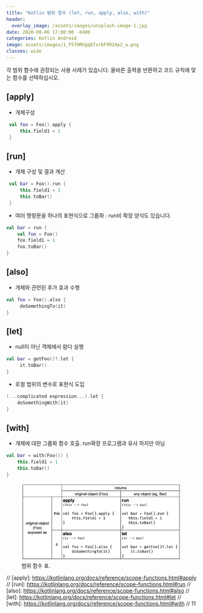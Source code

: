 ```yaml
---
title: "Kotlin 범위 함수 (let, run, apply, also, with)"
header:
  overlay_image: /assets/images/unsplash-image-1.jpg
date: 2020-08-06 17:00:00 -0400
categories: Kotlin Android
image: assets/images/1_F5fHRUgq67xrbF9924p2_w.png
classes: wide
---
```


각 범위 함수에 권장되는 사용 사례가 있습니다. 올바른 출력을 반환하고 코드 규칙에 맞는 함수를 선택하십시오.

## [apply]
 * 개체구성
```kotlin
 val foo = Foo().apply {
     this.field1 = 1 
 }
 ```

## [run]
 * 개체 구성 및 결과 계산
```kotlin
 val bar = Foo().run {
     this.field1 = 1
     this.toBar() 
 }
 ```
 * 여러 명령문을 하나의 표현식으로 그룹화 : run비 확장 양식도 있습니다.
```kotlin
val bar = run {
    val foo = Foo()
    foo.field1 = 1
    foo.toBar()
}
 ```

## [also]
 * 개체와 관련된 추가 효과 수행
```kotlin
val foo = Foo().also {
     doSomethingTo(it) 
}
```

## [let]
 * null이 아닌 객체에서 람다 실행
```kotlin
val bar = getFoo()?.let {
     it.toBar() 
}
```

 * 로컬 범위의 변수로 표현식 도입
```kotlin
(...complicated expression...).let {
    doSomethingWith(it)
}
 ```

## [with]
 * 개체에 대한 그룹화 함수 호출. run확장 프로그램과 유사 하지만 아님
```kotlin
val bar = with(Foo()) {
    this.field1 = 1
    this.toBar()
}
```

<figure>
	<a href="/assets/images/1_F5fHRUgq67xrbF9924p2_w.png"> <img src="/assets/images/1_F5fHRUgq67xrbF9924p2_w.png"></a>
	<figcaption><a title="범위 함수 표">범위 함수 표</a>.</figcaption>
</figure>

// [apply]: https://kotlinlang.org/docs/reference/scope-functions.html#apply
// [run]: https://kotlinlang.org/docs/reference/scope-functions.html#run
// [also]: https://kotlinlang.org/docs/reference/scope-functions.html#also
// [let]: https://kotlinlang.org/docs/reference/scope-functions.html#let
// [with]: https://kotlinlang.org/docs/reference/scope-functions.html#with
// 11